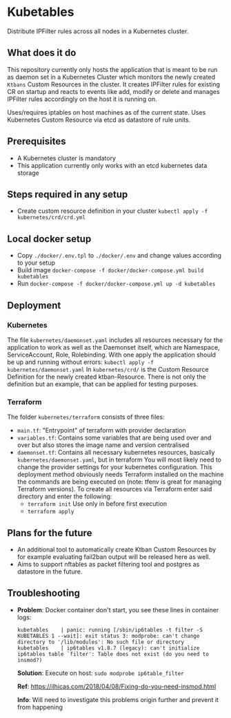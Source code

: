 # Kubetables
Distribute IPFilter rules across all nodes in a Kubernetes cluster.

## What does it do
This repository currently only hosts the application that is meant to be run
as daemon set in a Kubernetes Cluster which monitors the newly created
`Ktbans` Custom Resources in the cluster. It creates IPFilter rules for existing CR on startup
and reacts to events like add, modify or delete and manages IPFilter rules accordingly on the host it is running on. 

Uses/requires iptables on host machines as of the current state.
Uses Kubernetes Custom Resource via etcd as datastore of rule units.

## Prerequisites
* A Kubernetes cluster is mandatory
* This application currently only works with an etcd kubernetes data storage

## Steps required in any setup
* Create custom resource definition in your cluster `kubectl apply -f kubernetes/crd/crd.yml`

## Local docker setup
* Copy `./docker/.env.tpl` to `./docker/.env` and change values according to your setup
* Build image `docker-compose -f docker/docker-compose.yml build kubetables`
* Run `docker-compose -f docker/docker-compose.yml up -d kubetables`

## Deployment
### Kubernetes
The file `kubernetes/daemonset.yaml` includes all resources necessary for the application to work
as well as the Daemonset itself, which are Namespace, ServiceAccount, Role, Rolebinding.
With one apply the application should be up and running without errors:
`kubectl apply -f kubernetes/daemonset.yaml`
In `kubernetes/crd/` is the Custom Resource Definition for the newly created ktban-Resource. 
There is not only the definition but an example, that can be applied for testing purposes.


### Terraform
The folder `kubernetes/terraform` consists of three files:
* `main.tf`: "Entrypoint" of terraform with provider declaration
* `variables.tf`: Contains some variables that are being used over and over but also stores the image name and version centralised
* `daemonset.tf`: Contains all necessary kubernetes resources, basically `kubernetes/daemonset.yaml`, but in terraform
You will most likely need to change the provider settings for your kubernetes configuration.
This deployment method obviously needs Terraform installed on the machine the commands are being executed on 
  (note: tfenv is great for managing Terraform versions).
To create all resources via Terraform enter said directory and enter the following:
  * `terraform init` Use only in before first execution
  * `terraform apply`

## Plans for the future
* An additional tool to automatically create Ktban Custom Resources by for example evaluating fail2ban output 
will be released here as well.
* Aims to support nftables as packet filtering tool and postgres as datastore in the future.

## Troubleshooting
* **Problem**: Docker container don't start, you see these lines in container logs:
    ```
    kubetables    | panic: running [/sbin/ip6tables -t filter -S KUBETABLES 1 --wait]: exit status 3: modprobe: can't change directory to '/lib/modules': No such file or directory
    kubetables    | ip6tables v1.8.7 (legacy): can't initialize ip6tables table `filter': Table does not exist (do you need to insmod?)
    ```
    **Solution**: Execute on host: `sudo modprobe ip6table_filter`

    **Ref**: https://ilhicas.com/2018/04/08/Fixing-do-you-need-insmod.html

    **Info**: Will need to investigate this problems origin further and prevent it from happening